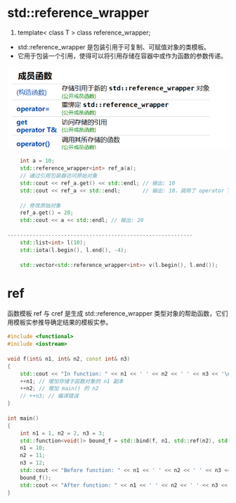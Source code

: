


# std::reference_wrapper
1. template< class T >
class reference_wrapper;
- std::reference_wrapper 是包装引用于可复制、可赋值对象的类模板。
- 它用于包装一个引用，使得可以将引用存储在容器中或作为函数的参数传递。

![alt text](../Image/reference_wrapper.png)
```cpp
    int a = 10;
    std::reference_wrapper<int> ref_a(a);
    // 通过引用包装器访问原始对象
    std::cout << ref_a.get() << std::endl; // 输出: 10
    std::cout << ref_a << std::endl;       // 输出: 10，调用了 operator T&()

    // 修改原始对象
    ref_a.get() = 20;
    std::cout << a << std::endl; // 输出: 20

-----------------------------------------------------------
    std::list<int> l(10);
    std::iota(l.begin(), l.end(), -4);
 
    std::vector<std::reference_wrapper<int>> v(l.begin(), l.end());
```


# ref
函数模板 ref 与 cref 是生成 std::reference_wrapper 类型对象的帮助函数，它们用模板实参推导确定结果的模板实参。

```cpp
#include <functional>
#include <iostream>
 
void f(int& n1, int& n2, const int& n3)
{
    std::cout << "In function: " << n1 << ' ' << n2 << ' ' << n3 << '\n';
    ++n1; // 增加存储于函数对象的 n1 副本
    ++n2; // 增加 main() 的 n2
    // ++n3; // 编译错误
}
 
int main()
{
    int n1 = 1, n2 = 2, n3 = 3;
    std::function<void()> bound_f = std::bind(f, n1, std::ref(n2), std::cref(n3));
    n1 = 10;
    n2 = 11;
    n3 = 12;
    std::cout << "Before function: " << n1 << ' ' << n2 << ' ' << n3 << '\n';
    bound_f();
    std::cout << "After function: " << n1 << ' ' << n2 << ' ' << n3 << '\n';
}
```